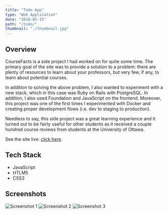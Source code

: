 ```yaml
---
title: "Todo App"
type: "Web Application"
date: "2018-05-15"
path: "/todo/"
thumbnail: "./thumbnail.jpg"
---
```


## Overview

CourseFacts is a side project I had worked on for quite some time. The primary goal of the site was to provide a solution to a problem: there are plenty of resources to learn about your professors, but very few, if any, to learn about potential courses.

In addition to solving the above problem, I also wanted to experiment with a new stack, which in this case was Ruby on Rails with PostgreSQL. In addition, I also used Foundation and JavaScript on the frontend. Moreover, this project was one of the first times I experimented with Docker and creating proper development flows (i.e. dev to staging to production).

Needless to say, this side project was a great learning experience and it turned out to be fairly useful for other students as it received a couple hundred course reviews from students at the University of Ottawa.

See the site live: [click here](https://localstorage-in-todolist.netlify.com "Todo App").

## Tech Stack

- JavaScript
- HTLM5
- CSS3

## Screenshots

![Screenshot 1](./image1.jpg)
![Screenshot 2](./image2.jpg)
![Screenshot 3](./image3.jpg)
